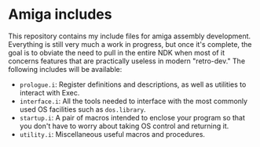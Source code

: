 # Amiga includes

This repository contains my include files for amiga assembly development. Everything is still very much a work in progress, but once it's complete, the goal is to obviate the need to pull in the entire NDK when most of it concerns features that are practically useless in modern "retro-dev." The following includes will be available:

- `prologue.i`: Register definitions and descriptions, as well as utilities to interact with Exec.
- `interface.i`: All the tools needed to interface with the most commonly used OS facilities such as `dos.library`.
- `startup.i`: A pair of macros intended to enclose your program so that you don't have to worry about taking OS control and returning it.
- `utility.i`: Miscellaneous useful macros and procedures.
